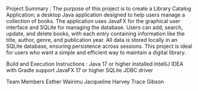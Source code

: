 Project Summary : 
The purpose of this project is to create a Library Catalog Application; a desktop Java application designed to help users manage a collection of books. 
The application uses JavaFX for the graphical user interface and SQLite for managing the database.
Users can add, search, update, and delete books, with each entry containing information like the title, author, genre, and publication year. 
All data is stored locally in an SQLite database, ensuring persistence across sessions. 
This project is ideal for users who want a simple and efficient way to maintain a digital library.

Build and Execution Instructions :
Java 17 or higher installed
IntelliJ IDEA with Gradle support
JavaFX 17 or higher
SQLite JDBC driver

Team Members 
Esther Wairimu
Jacqueline Harvey
Trace Gibson

